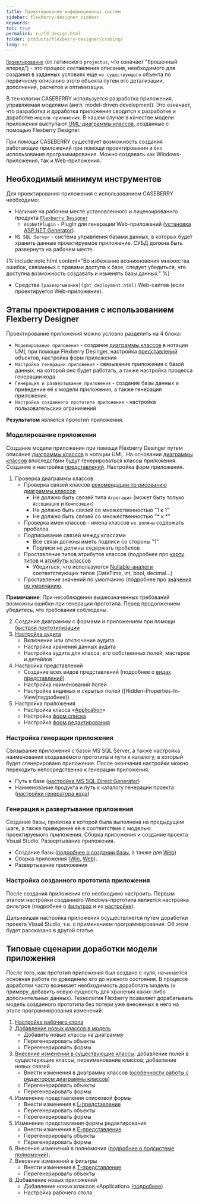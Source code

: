 ```yaml
---
title: Проектирование информационных систем
sidebar: flexberry-designer_sidebar
keywords: 
toc: true
permalink: ru/fd_design.html
folder: products/flexberry-designer/crating/
lang: ru
---
```


[`Проектирование`](fd_definition-of-design.html) (от латинского `projectus`, что означает "брошенный вперед") - это процесс составления описания, необходимого для создания в заданных условиях еще `не существующего` объекта по первичному описанию этого объекта путем его детализации, дополнения, расчетов и оптимизации.

В технологии CASEBERRY используется разработка приложения, управляемая моделями (англ. model-driven development). Это означает, что разработка и доработка приложения сводится к разработке и доработке `модели приложения`. В нашем случае в качестве модели приложения выступают [UML-диаграммы классов](fd_class-diagram.html), созданные с помощью Flexberry Designer.

При помощи CASEBERRY существует возможность создания работающих приложений при помощи проектирования и `без` использования программирования. Можно создавать как Windows-приложения, так и Web-приложения.

## Необходимый минимум инструментов

Для проектирования приложения с использованием CASEBERRY необходимо:

* Наличие на рабочем месте установленного и лицензированнго продукта [`Flexberry Designer`](flexberry.ru)
    * `AspNetPlugin` - PlugIn для генерации Web-приложений ([установка ASP.NET Generator](fa_asp-net-plugin.html)).
* `MS SQL Server` - система управления базами данных, в которых будет хранить данные проектируемое приложение. СУБД должна быть развернута на рабочем месте.

{% include note.html content="Во избежание возникновения множества ошибок, связанных с правами доступа к базе, следует убедиться, что доступна возможность создавать и изменять базы данных." %}

* Средства `[развертывания](gbt_deployment.html)` Web-сайтов (если проектируется Web-приложение).

## Этапы проектирования с использованием Flexberry Designer

Проектирование приложения можно условно разделить на 4 блока:
* `Моделирование приложения` - создание [диаграммы классов](fd_class-diagram.html) в нотации UML при помощи Flexberry Desinger, настройка [представлений](fo_view-definition.html) объектов, настройка форм приложения
* `Настройка генерации приложения` - связывание приложения с базой данных, на которой оно будет работать, а также настройка процесса генерации кода.
* `Генерация и развертывание приложения` - создание базы данных и приведение её к модели приложения, а также генерация приложения.
* `Настройка созданного прототипа приложения` - настройка пользовательских ограничений

**Результатом** является прототип приложения.

### Моделирование приложения

Создание модели приложения при помощи Flexberry Desinger путем описания [диаграммы классов](fd_class-diagram.html) в нотации UML. На основании [диаграммы классов](fd_class-diagram.html) впоследствии будут генерироваться классы приложения. Создание и настройка [представлений](fo_view-definition.html). Настройка форм приложения.

1. Проверка диаграммы классов.
    * Проверка связей классов [рекомендации по рисованию диаграммы классов](fa_masters-and-details.html)
        * Не должно быть связей типа `Агрегация` (может быть только `Ассоциация` и `Композиция`)
        * Не должно быть связей со множественностью "1 к 1"
        * Не должно быть связей со множественностью "* к *"
    * Проверка имен классов - имена классов `не должны` содержать пробелов
    * Подписывание связей между классами
        * Все связи должны иметь подписи со стороны "1"
        * Подписи не должны содержать пробелов
    * Проставление типов атрибутов классов (подробнее про [карту типов](fd_types-map.html) и [атрибуты классов](fo_attributes-class-data.html)
        * Убедиться, что используются [Nullable-аналоги](fo_nullable-types.html) соответствующих типов (DateTime, int, bool, decimal...)
    * Проставление значений по умолчанию (подробнее про [значения по умолчанию](fo_features-of-dafault-value-assignment.html).

**Примечание**: При несоблюдении вышеозначенных требований возможны ошибки при генерации прототипа. Перед продолжением убедитесь, что требования соблюдены.

2. Создание диаграммы с формами и приложением при помощи [быстрой прототипизации](fd_using-quick-prototyping.html)
3. [Настройка аудита](fd_audit-setup.html)
    * Включение или отключение аудита
    * Настройка хранения данных аудита
    * Настройка аудита для класса, его собственных полей, мастеров и детейлов
4. Настройка представлений
    * Создание всех видов представлений (подробнее о [видах представлений](fd_view-types.html))
    * Настройка наименований полей
    * Настройка видимых и скрытых полей ([Hidden-Properties-In-View|подробнее))
5. Настройка приложения
    * Настройка класса «[Application](fd_application.html)»
    * Настройка [форм списка](fw_listform.html)
    * Настройка [форм редактирования](fd_editform.html)

### Настройка генерации приложения

Связывание приложения с базой MS SQL Server, а также настройка наименования создаваемого прототипа и пути к каталогу, в который будет сгенерировано приложение. После окончания настройки можно переходить непосредственно к генерации приложения.

* Путь к базе ([настройка MS SQL Direct Generator](Configure-MS-SQL-Server-direct-generator))
* Наименование продукта и путь к каталогу генерации проекта ([настройки генератора кода](fd_project-customization.html))

### Генерация и развертывание приложения

Создание базы, привязка к которой была выполнена на предыдущем шаге, а также приведение её в соответствие с моделью проектируемого приложения. Сборка приложения и создание проекта Visual Studio. Развертывание приложения.

* Создание базы ([подробнее о создании базы](fd_matching-db-microsoft-sql-server.html), а также для [Web](fa_flexberry-asp-net-generator.html))
* Сборка приложения ([Win](Generate-code-and-other-function-module-CSharp), [Web](fa_flexberry-asp-net-generator.html)).
* Развертывание приложения

### Настройка созданного прототипа приложения

После создания приложения его необходимо настроить. Первым этапом настройки созданного Windows-прототипа является настройка фильтров (подробнее о [фильтрах](fw_filtersand-limits.html) и их [настройке](fw_filter-example.html)).

Дальнейшая настройка приложения осуществляется путем доработки проекта Visual Studio, т.е. с применением программирования. Об этом будет рассказано в другой статье.

## Типовые сценарии доработки модели приложения

После того, как прототип приложения был создано с нуля, начинается основная работа по доведению его до нужного состояния. В процессе доработки часто возникает необходимость доработать модель (к примеру, добавить новую сущность для хранения каких-либо дополнительных данных). Технология Flexberry позволяет дорабатывать модель созданного прототипа без потери уже внесенных в него на этапе программирования изменений.

1. [Настройка рабочего стола](fw_app-desktop.html)
2. [Добавление новых классов в модель](fd_change-model.html)
    * Добавить новые классы на диаграмму
    * Перегенерировать объекты
    * Перегенерировать формы
3. [Внесение изменений в существующие классы](fd_change-model.html): добавление полей в существующие классы, переименование классов, добавление новых связей
    * Внести изменения в диаграмму классов ([особенности работы с редактором диаграммы классов](fd_class-diagram-editor-features-work.html))
    * Перегенерировать объекты
    * Перегенерировать формы
4. Изменение представления списковой формы
    * Внести изменения в [L-представление](fd_l-view.html)
    * Перегенерировать объекты
    * Перегенерировать формы
5. Изменение представления формы редактирования
    * Внести изменения в [E-представление](fd_e-view.html)
    * Перегенерировать объекты
    * Перегенерировать формы
6. Внесение изменений в полномочия ([подробнее о подсистеме полномочий](RightManager-module)), 
7. Внесение изменений в фильтры
    * Внести изменения в [T-представление](fd_t-view.html)
    * Перегенерировать объекты
8. Добавление новых приложений
    * Добавление новых классов «Application» ([подробнее](fw_several-classes-of-applications-in-a-single-stage.html))
    * Настройка рабочего стола
